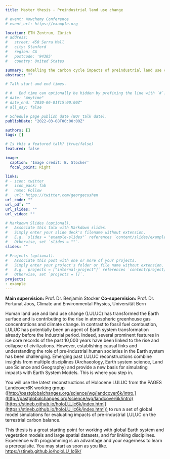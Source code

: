 ```yaml
---
title: Master thesis - Preindustrial land use change

# event: Wowchemy Conference
# event_url: https://example.org

location: ETH Zentrum, Zürich
# address:
#   street: 450 Serra Mall
#   city: Stanford
#   region: CA
#   postcode: '94305'
#   country: United States

summary: Modelling the carbon cycle impacts of preindustrial land use change
abstract: ""

# Talk start and end times.

# #   End time can optionally be hidden by prefixing the line with `#`.
# date: "Anytime"
# date_end: "2030-06-01T15:00:00Z"
# all_day: false

# Schedule page publish date (NOT talk date).
publishDate: "2022-03-08T00:00:00Z"

authors: []
tags: []

# Is this a featured talk? (true/false)
featured: false

image:
  caption: 'Image credit: B. Stocker'
  focal_point: Right

links:
# - icon: twitter
#   icon_pack: fab
#   name: Follow
#   url: https://twitter.com/georgecushen
url_code: ""
url_pdf: ""
url_slides: ""
url_video: ""

# Markdown Slides (optional).
#   Associate this talk with Markdown slides.
#   Simply enter your slide deck's filename without extension.
#   E.g. `slides = "example-slides"` references `content/slides/example-slides.md`.
#   Otherwise, set `slides = ""`.
slides: ""

# Projects (optional).
#   Associate this post with one or more of your projects.
#   Simply enter your project's folder or file name without extension.
#   E.g. `projects = ["internal-project"]` references `content/project/deep-learning/index.md`.
#   Otherwise, set `projects = []`.
projects:
- example
---
```


<!-- {{% callout note %}}
Click on the **Slides** button above to view the built-in slides feature.
{{% /callout %}} -->

**Main supervision:** Prof. Dr. Benjamin Stocker
**Co-supervision:** Prof. Dr. Fortunat Joos, Climate and Environmental Physics, Universität Bern

Human land use and land use change (LULUC) has transformed the Earth surface and is contributing to the rise in atmospheric greenhouse gas concentrations and climate change. In contrast to fossil fuel combustion, LULUC has potentially been an agent of Earth system transformation already before the Industrial period. Indeed, several prominent features in ice core records of the past 10,000 years have been linked to the rise and collapse of civilizations. However, establishing causal links and understanding the role of pre-industrial human societies in the Earth system has been challenging. Emerging past LULUC reconstructions combine insights from multiple disciplines (Archaeology, Earth system science, Land use Science and Geography) and provide a new basis for simulating impacts with Earth System Models. This is where you step in.

You will use the latest reconstructions of Holocene LULUC from the PAGES Landcover6K working group ([http://pastglobalchanges.org/science/wg/landcover6k/intro,](http://pastglobalchanges.org/science/wg/landcover6k/intro) [https://stineb.github.io/holoLU_lc6k/index.html](https://stineb.github.io/holoLU_lc6k/index.html)) to run a set of global model simulations for evaluating impacts of pre-industrial LULUC on the terrestrial carbon balance.

This thesis is a great starting point for working with global Earth system and vegetation models and large spatial datasets, and for linking disciplines. Experience with programming is an advantage and your eagerness to learn a prerequisite. You may start as soon as you like.
https://stineb.github.io/holoLU_lc6k/